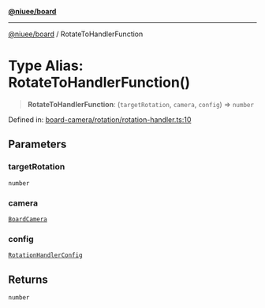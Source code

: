 [**@niuee/board**](../README.md)

***

[@niuee/board](../globals.md) / RotateToHandlerFunction

# Type Alias: RotateToHandlerFunction()

> **RotateToHandlerFunction**: (`targetRotation`, `camera`, `config`) => `number`

Defined in: [board-camera/rotation/rotation-handler.ts:10](https://github.com/niuee/board/blob/a0a1179721d4f4b943b6a9bc156753ac9737e502/src/board-camera/rotation/rotation-handler.ts#L10)

## Parameters

### targetRotation

`number`

### camera

[`BoardCamera`](../interfaces/BoardCamera.md)

### config

[`RotationHandlerConfig`](RotationHandlerConfig.md)

## Returns

`number`
